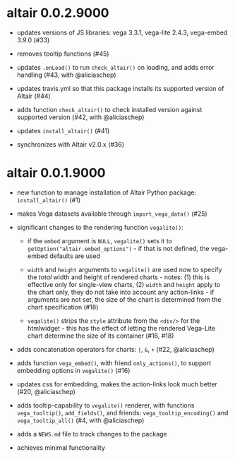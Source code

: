 # altair 0.0.2.9000

* updates versions of JS libraries: vega 3.3.1, vega-lite 2.4.3, vega-embed 3.9.0 (#33)

* removes tooltip functions (#45)

* updates `.onLoad()` to run `check_altair()` on loading, and adds error handling (#43, with @aliciaschep)

* updates travis.yml so that this package installs its supported version of Altair (#44)

* adds function `check_altair()` to check installed version against supported version (#42, with @aliciaschep)

* updates `install_altair()` (#41) 

* synchronizes with Altair v2.0.x (#36)

# altair 0.0.1.9000

* new function to manage installation of Altair Python package: `install_altair()` (#1)

* makes Vega datasets available through `import_vega_data()` (#25)

* significant changes to the rendering function `vegalite()`:

  * if the `embed` argument is `NULL`, `vegalite()` sets it to `getOption("altair.embed_options")` - if that is not defined, the vega-embed defaults are used

  * `width` and `height` arguments to `vegalite()` are used now to specify the *total* width and height of rendered charts - notes: (1) this is effective only for single-view charts, (2) `width` and `height` apply to the chart only, they do not take into account any action-links - if arguments are not set, the size of the chart is determined from the chart specification (#18)

  * `vegalite()` strips the `style` attribute from the `<div/>` for the htmlwidget - this has the effect of letting the rendered Vega-Lite chart determine the size of its container (#16, #18)

* adds concatenation operators for charts: `|`, `&`, `+` (#22, @aliciaschep)

* adds function `vega_embed()`, with friend `only_actions()`, to support embedding options in `vegalite()` (#16)

* updates css for embedding, makes the action-links look much better (#20, @aliciaschep)

* adds tooltip-capability to `vegalite()` renderer, with functions `vega_tooltip()`, `add_fields()`, and friends: `vega_tooltip_encoding()` and `vega_tooltip_all()` (#4, with @aliciaschep) 
 
* adds a `NEWS.md` file to track changes to the package

* achieves minimal functionality
